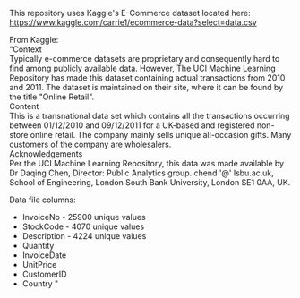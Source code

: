 This repository uses Kaggle's E-Commerce dataset located here: https://www.kaggle.com/carrie1/ecommerce-data?select=data.csv

From Kaggle:  
“Context  
Typically e-commerce datasets are proprietary and consequently hard to find among publicly available data. However, The UCI Machine Learning Repository has made this dataset containing actual transactions from 2010 and 2011. The dataset is maintained on their site, where it can be found by the title "Online Retail".  
Content  
This is a transnational data set which contains all the transactions occurring between 01/12/2010 and 09/12/2011 for a UK-based and registered non-store online retail. The company mainly sells unique all-occasion gifts. Many customers of the company are wholesalers.  
Acknowledgements  
Per the UCI Machine Learning Repository, this data was made available by Dr Daqing Chen, Director: Public Analytics group. chend '@' lsbu.ac.uk, School of Engineering, London South Bank University, London SE1 0AA, UK.  

Data file columns:  
- InvoiceNo - 25900 unique values
- StockCode - 4070 unique values
- Description - 4224 unique values
- Quantity
- InvoiceDate
- UnitPrice
- CustomerID
- Country
"
